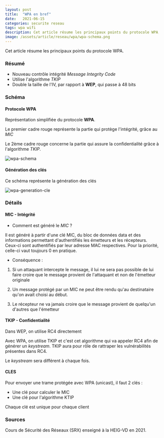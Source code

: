 ```yaml
---
layout: post
title:  "WPA en bref"
date:   2021-06-15 
categories: securite reseau
tags: wpa wifi
description: Cet article résume les principaux points du protocole WPA, notamment la génération des clés, le contrôle d'intégrité avec MIC et la confidentialité avec TKIP
image: /assets/article/reseau/wpa/wpa-schema.png
---
```


Cet article résume les principaux points du protocole WPA.

### Résumé

- Nouveau contrôle intégrité *Message Integrity Code*
- Utilise l'algorithme *TKIP*
- Double la taille de l'IV, par rapport à **WEP**, qui passe à 48 bits



### Schéma

#### Protocole WPA

Représentation simplifiée du protocole **WPA**.

Le premier cadre rouge représente la partie qui protège l'intégrité, grâce au *MIC*

Le 2ème cadre rouge concerne la partie qui assure la confidentialité grâce à l'algorithme *TKIP*.



![wpa-schema]({{site.url_complet}}/assets/article/reseau/wpa/wpa-schema.png)

#### Génération des clés

Ce schéma représente la génération des clés

![wpa-generation-cle]({{site.url_complet}}/assets/article/reseau/wpa/wpa-generation-cle.png)



### Détails

#### MIC - Intégrité

- Comment est généré le *MIC* ?

Il est généré à partir d'une clé MIC, du bloc de données data et des informations permettant d'authentifiés les émetteurs et les récepteurs. Ceux-ci  sont authentifiés par leur adresse MAC respectives. Pour la priorité, celle-ci vaut toujours 0 en pratique.



- Conséquence : 

1) Si un attaquant intercepte le message,  il lui ne sera pas possible de lui faire croire que le message provient de l'attaquant et non de l'émetteur originale

2) Un message protégé par un MIC ne peut être rendu qu'au destinataire qu'on avait choisi au début.

3) Le récepteur ne va jamais croire que le message provient de quelqu'un d'autres que l'émetteur



#### TKIP - Confidentialité

Dans WEP, on utilise RC4 directement

Avec WPA, on utilise TKIP et c'est cet algorithme qui va appeler RC4 afin de générer un *keystream*. TKIP aura pour rôle de rattraper les vulnérabilités présentes dans RC4. 

Le *keystream* sera différent à chaque fois. 



#### CLES

Pour envoyer une trame protégée avec WPA (unicast), il faut 2 clés :

- Une clé pour calculer le MIC
- Une clé pour l'algorithme KTIP

Chaque clé est unique pour chaque client



### Sources 

Cours de Sécurité des Réseaux (SRX) enseigné à la HEIG-VD en 2021.
